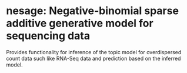 # nesage: Negative-binomial sparse additive generative model for sequencing data
Provides functionality for inference of the topic model for overdispersed
count data such like RNA-Seq data and prediction based on the inferred model.
